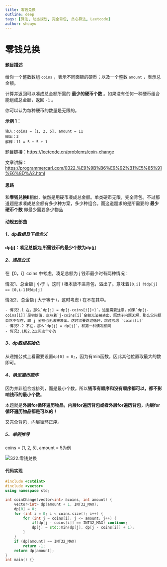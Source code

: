 ```yaml
---
title: 零钱兑换
outline: deep
tags: [算法, 动态规划, 完全背包, 贪心算法, Leetcode]
author: shouyu
---
```


# 零钱兑换

#### 题目描述

给你一个整数数组 `coins` ，表示不同面额的硬币；以及一个整数 `amount` ，表示总金额。

计算并返回可以凑成总金额所需的 **最少的硬币个数** 。如果没有任何一种硬币组合能组成总金额，返回 `-1` 。

你可以认为每种硬币的数量是无限的。

 

**示例 1：**

```
输入：coins = [1, 2, 5], amount = 11
输出：3 
解释：11 = 5 + 5 + 1
```

题目链接：https://leetcode.cn/problems/coin-change

文章讲解：https://programmercarl.com/0322.%E9%9B%B6%E9%92%B1%E5%85%91%E6%8D%A2.html

#### 思路

和**零钱兑换II**相似，依然是用硬币凑成总金额。单类硬币无限，完全背包。不过那道题是求凑成总金额有多少种方案，多少种组合。而这道题求的是所需要的 **最少硬币个数** 即最少需要多少物品



#### 动规五部曲

##### 1、dp数组及下标含义

**dp[j]：凑足总额为j所需钱币的最少个数为dp[j]**

##### 2、递推公式

在【0，i】coins 中考虑，凑足总额为 j 钱币最少时有两种情况：

情况1、总金额 j 小于 i，这时 i 根本放不进背包，溢出了。意味着`[0,i] 时dp[j] == [0,i-1]时dp[j]`

情况2、总金额 j 大于等于 i，这时考虑 i 在不在其中。

    - 情况2.1 在，那么`dp[j] = dp[j-coins[i]]+1`。这里需要注意，如果`dp[j-coins[i]]`是初始值，意味着`j-coins[i]`金额无法被凑出，既然子问题无解，那么父问题自然不存在，即 j 金额也无法被凑出。这时需要跳过循环，跳过考虑 `coins[i]`
    - 情况2.2 不在，那么`dp[j] = dp[j]`，和第一种情况相同
    - 情况2.1和2.2之间选个小的

##### 3、dp数组初始化

从递推公式上看需要设置`dp[0] = 0;`，因为有min函数，因此其他位置取最大的数即可。

##### 4、确定遍历顺序

因为并非组合或排列，而是最小个数。所以**钱币有顺序和没有顺序都可以，都不影响钱币的最小个数**。

本题就是**外层for循环遍历物品，内层for遍历背包或者外层for遍历背包，内层for循环遍历物品都是可以的！**

又完全背包，内层循环正序。

##### 5、举例推导

coins = [1, 2, 5], amount = 5为例

![322.零钱兑换](https://images-xxueyu.oss-cn-shanghai.aliyuncs.com/20210201111833906.jpg)

#### 代码实现

```C++
#include <cstdint>
#include <vector>
using namespace std;

int coinChange(vector<int> &coins, int amount) {
    vector<int> dp(amount + 1, INT32_MAX);
    dp[0] = 0;
    for (int i = 0; i < coins.size(); i++) {
        for (int j = coins[i]; j <= amount; j++) {
            if(dp[j - coins[i]] == INT32_MAX) continue;
            dp[j] = std::min(dp[j], dp[j - coins[i]] + 1);
        }
    }
    if (dp[amount] == INT32_MAX)
        return -1;
    return dp[amount];
}
int main() {}
```

